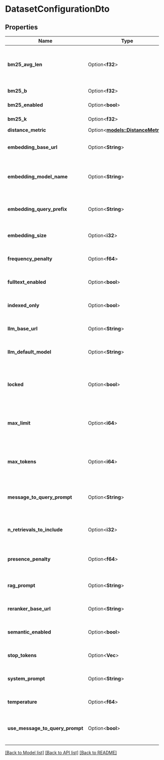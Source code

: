 # DatasetConfigurationDto

## Properties

Name | Type | Description | Notes
------------ | ------------- | ------------- | -------------
**bm25_avg_len** | Option<**f32**> | The average length of the chunks in the index for BM25 | [optional]
**bm25_b** | Option<**f32**> | The BM25 B parameter | [optional]
**bm25_enabled** | Option<**bool**> | Whether to use BM25 | [optional]
**bm25_k** | Option<**f32**> | The BM25 K parameter | [optional]
**distance_metric** | Option<[**models::DistanceMetric**](DistanceMetric.md)> |  | [optional]
**embedding_base_url** | Option<**String**> | The base URL for the embedding API | [optional]
**embedding_model_name** | Option<**String**> | The name of the embedding model to use | [optional]
**embedding_query_prefix** | Option<**String**> | The prefix to use for the embedding query | [optional]
**embedding_size** | Option<**i32**> | The size of the embeddings | [optional]
**frequency_penalty** | Option<**f64**> | The frequency penalty to use | [optional]
**fulltext_enabled** | Option<**bool**> | Whether to use fulltext search | [optional]
**indexed_only** | Option<**bool**> | Whether to only use indexed chunks | [optional]
**llm_base_url** | Option<**String**> | The base URL for the LLM API | [optional]
**llm_default_model** | Option<**String**> | The default model to use for the LLM | [optional]
**locked** | Option<**bool**> | Whether the dataset is locked to prevent changes or deletion | [optional]
**max_limit** | Option<**i64**> | The maximum limit for the number of chunks for counting | [optional]
**max_tokens** | Option<**i64**> | The maximum number of tokens to use in LLM Response | [optional]
**message_to_query_prompt** | Option<**String**> | The prompt to use for converting a message to a query | [optional]
**n_retrievals_to_include** | Option<**i32**> | The number of retrievals to include with the RAG model | [optional]
**presence_penalty** | Option<**f64**> | The presence penalty to use | [optional]
**rag_prompt** | Option<**String**> | The prompt to use for the RAG model | [optional]
**reranker_base_url** | Option<**String**> | The base URL for the reranker API | [optional]
**semantic_enabled** | Option<**bool**> | Whether to use semantic search | [optional]
**stop_tokens** | Option<**Vec<String>**> | The stop tokens to use | [optional]
**system_prompt** | Option<**String**> | The system prompt to use for the LLM | [optional]
**temperature** | Option<**f64**> | The temperature to use | [optional]
**use_message_to_query_prompt** | Option<**bool**> | Whether to use the message to query prompt | [optional]

[[Back to Model list]](../README.md#documentation-for-models) [[Back to API list]](../README.md#documentation-for-api-endpoints) [[Back to README]](../README.md)


